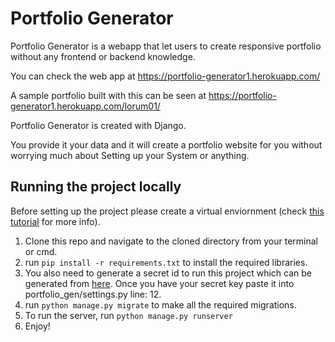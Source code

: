 # Portfolio Generator

Portfolio Generator is a webapp that let users to create responsive portfolio without any frontend or backend knowledge.

You can check the web app at https://portfolio-generator1.herokuapp.com/

A sample portfolio built with this can be seen at https://portfolio-generator1.herokuapp.com/lorum01/

Portfolio Generator is created with Django.

You provide it your data and it will create a portfolio website for you without worrying much about Setting up your System or anything.

## Running the project locally

Before setting up the project please create a virtual enviornment (check [this tutorial](https://realpython.com/lessons/creating-virtual-environment/) for more info).

1. Clone this repo and navigate to the cloned directory from your terminal or cmd.
2. run ```pip install -r requirements.txt``` to install the required libraries.
3. You also need to generate a secret id to run this project which can be generated from [here](https://djecrety.ir/). Once you have your secret key paste it into portfolio_gen/settings.py line: 12.
4. run ```python manage.py migrate``` to make all the required migrations.
5. To run the server, run ```python manage.py runserver```
6. Enjoy!